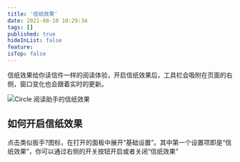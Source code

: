 ```yaml
---
title: '信纸效果'
date: 2021-08-10 10:29:34
tags: []
published: true
hideInList: false
feature: 
isTop: false
---
```

信纸效果给你读信件一样的阅读体验，开启信纸效果后，工具栏会吸附在页面的右侧，窗口变化也会跟着实时的更新。

![Circle 阅读助手的信纸效果](https://ranhe.xyz/post-images/1628562615555.png)

如何开启信纸效果
--------

点击类似扳手?图标，在打开的面板中展开“基础设置”。其中第一个设置项即是“信纸效果”，你可以通过右侧的开关按钮开启或者关闭“信纸效果”